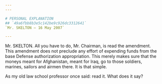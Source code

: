 ```yaml
---
---

# PERSONAL EXPLANATION
## `49a6fbb8b3e5c142be9c926dc3312641`
`Mr. SKELTON — 16 May 2007`

---
```



Mr. SKELTON. All you have to do, Mr. Chairman, is read the amendment. 
This amendment does not preclude any effort of expending funds from the 
base Defense authorization appropriation. This merely makes sure that 
the moneys meant for Afghanistan, meant for Iraq, go to those soldiers, 
marines, sailors and airmen there. It is that simple.

As my old law school professor once said: read it. What does it say?
